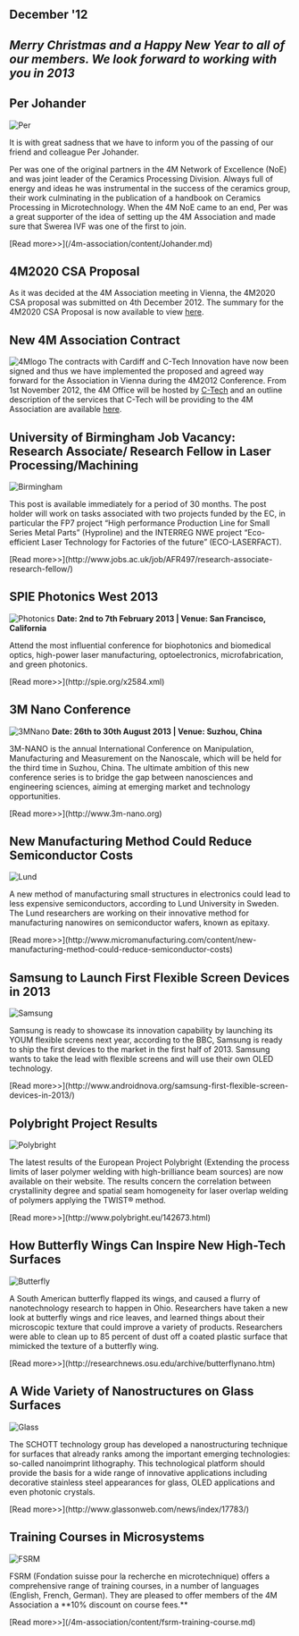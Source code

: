 ## December '12 

<!--break-->
## ***Merry Christmas and a Happy New Year to all of our members. We look forward to working with you in 2013***


## Per Johander

![Per](/4m-association/assets/images/Per.jpg)
<p>It is with great sadness that we have to inform you of the passing of our friend and colleague Per Johander.</p>  
<p>Per was one of the original partners in the 4M Network of Excellence (NoE) and was joint leader of the Ceramics Processing Division. Always full of energy and ideas he was instrumental in the success of the ceramics group, their work culminating in the publication of a handbook on Ceramics Processing in Microtechnology.  
When the 4M NoE came to an end, Per was a great supporter of the idea of setting up the 4M Association and made sure that Swerea IVF was one of the first to join.
</p>[Read more>>](/4m-association/content/Johander.md)

## 4M2020 CSA Proposal

As it was decided at the 4M Association meeting in Vienna, the 4M2020 CSA proposal was submitted on 4th December 2012. The summary for the 4M2020 CSA Proposal is now available to view [here](/4m-association/assets/files/4M2020_Summary.pdf).

## New 4M Association Contract

![4Mlogo](/4m-association/assets/images/4Mlogo.jpg)
The contracts with Cardiff and C-Tech Innovation have now been signed and thus we have implemented the proposed and agreed way forward for the Association in Vienna during the 4M2012 Conference. From 1st November 2012, the 4M Office will be hosted by [C-Tech](http://www.ctechinnovation.com) and an outline description of the services that C-Tech will be providing to the 4M Association are available [here](/4m-association/assets/files/C-Tech_4M-Presentation_081012.pptx).
 
## University of Birmingham Job Vacancy: Research Associate/ Research Fellow in Laser Processing/Machining

![Birmingham](/4m-association/assets/images/Birmingham.jpg)
<p>This post is available immediately for a period of 30 months. The post holder will work on tasks associated with two projects funded by the EC, in particular the FP7 project “High performance Production Line for Small Series Metal Parts” (Hyproline) and the INTERREG NWE project “Eco-efficient Laser Technology for Factories of the future” (ECO-LASERFACT).</p> 
[Read more>>](http://www.jobs.ac.uk/job/AFR497/research-associate-research-fellow/)

## SPIE Photonics West 2013

![Photonics](/4m-association/assets/images/Photonics.jpg)
**Date: 2nd to 7th February 2013 | Venue: San Francisco, California**
<p>Attend the most influential conference for biophotonics and biomedical optics, high-power laser manufacturing, optoelectronics, microfabrication, and green photonics.</p> 
[Read more>>](http://spie.org/x2584.xml)

## 3M Nano Conference

![3MNano](/4m-association/assets/images/3MNano.jpg)
**Date: 26th to 30th August 2013 | Venue: Suzhou, China**
<p>3M-NANO is the annual International Conference on Manipulation, Manufacturing and
Measurement on the Nanoscale, which will be held for the third time in Suzhou, China.
The ultimate ambition of this new conference series is to bridge the gap between
nanosciences and engineering sciences, aiming at emerging market and technology
opportunities.</p>
[Read more>>](http://www.3m-nano.org)

## New Manufacturing Method Could Reduce Semiconductor Costs

![Lund](/4m-association/assets/images/Lund.jpg)
<p>A new method of manufacturing small structures in electronics could lead to less expensive semiconductors, according to Lund University in Sweden. The Lund researchers are working on their innovative method for manufacturing nanowires on semiconductor wafers, known as epitaxy.</p>
[Read more>>](http://www.micromanufacturing.com/content/new-manufacturing-method-could-reduce-semiconductor-costs)

## Samsung to Launch First Flexible Screen Devices in 2013

![Samsung](/4m-association/assets/images/Samsung.jpg)
<p>Samsung is ready to showcase its innovation capability by launching its YOUM flexible screens next year, according to the BBC, Samsung is ready to ship the first devices to the market in the first half of 2013. Samsung wants to take the lead with flexible screens and will use their own OLED technology.</p>  
[Read more>>](http://www.androidnova.org/samsung-first-flexible-screen-devices-in-2013/)

## Polybright Project Results

![Polybright](/4m-association/assets/images/Polybright.jpg)
<p>The latest results of the European Project Polybright (Extending the process limits of laser polymer welding with high-brilliance beam sources) are now available on their website. The results concern the correlation between crystallinity degree and spatial seam homogeneity for laser overlap welding of polymers applying the TWIST® method.</p>
[Read more>>](http://www.polybright.eu/142673.html)

## How Butterfly Wings Can Inspire New High-Tech Surfaces

![Butterfly](/4m-association/assets/images/Butterfly.jpg)
<p>A South American butterfly flapped its wings, and caused a flurry of nanotechnology research to happen in Ohio. Researchers have taken a new look at butterfly wings and rice leaves, and learned things about their microscopic texture that could improve a variety of products. Researchers were able to clean up to 85 percent of dust off a coated plastic surface that mimicked the texture of a butterfly wing.</p>
[Read more>>](http://researchnews.osu.edu/archive/butterflynano.htm)

## A Wide Variety of Nanostructures on Glass Surfaces

![Glass](/4m-association/assets/images/Glass.jpg)
<p>The SCHOTT technology group has developed a nanostructuring technique for surfaces that already ranks among the important emerging technologies: so-called nanoimprint lithography. This technological platform should provide the basis for a wide range of innovative applications including decorative stainless steel appearances for glass, OLED applications and even photonic crystals.</p>
[Read more>>](http://www.glassonweb.com/news/index/17783/)

## Training Courses in Microsystems

![FSRM](/4m-association/assets/images/FSRM.jpg)
<p>FSRM (Fondation suisse pour la recherche en microtechnique) offers a comprehensive range of training courses, in a number of languages (English, French, German). They are pleased to offer members of the 4M Association a **10% discount on course fees.**</p>
[Read more>>](/4m-association/content/fsrm-training-course.md)